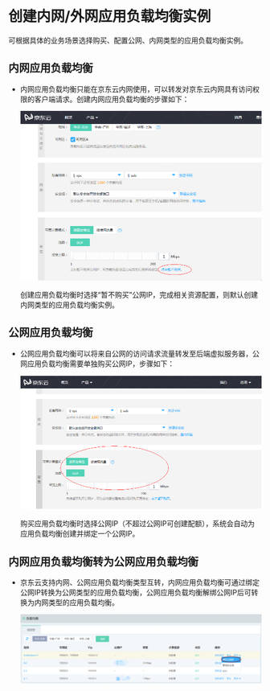 # 创建内网/外网应用负载均衡实例

可根据具体的业务场景选择购买、配置公网、内网类型的应用负载均衡实例。

## 内网应用负载均衡

- 内网应用负载均衡只能在京东云内网使用，可以转发对京东云内网具有访问权限的客户端请求。创建内网应用负载均衡的步骤如下：

	![创建内网ALB设置](../../../../image/Networking/ALB/ALB-058.png)

	创建应用负载均衡时选择“暂不购买”公网IP，完成相关资源配置，则默认创建内网类型的应用负载均衡实例。
	
## 公网应用负载均衡

- 公网应用负载均衡可以将来自公网的访问请求流量转发至后端虚拟服务器，公网应用负载均衡需要单独购买公网IP，步骤如下：

	![创建公网ALB设置](../../../../image/Networking/ALB/ALB-059.png)

	购买应用负载均衡时选择公网IP（不超过公网IP可创建配额），系统会自动为应用负载均衡创建并绑定一个公网IP。

## 内网应用负载均衡转为公网应用负载均衡

- 京东云支持内网、公网应用负载均衡类型互转，内网应用负载均衡可通过绑定公网IP转换为公网类型的应用负载均衡，公网应用负载均衡解绑公网IP后可转换为内网类型的应用负载均衡。

	![内网ALB转为公网ALB设置](../../../../image/Networking/ALB/ALB-060.png)

	
